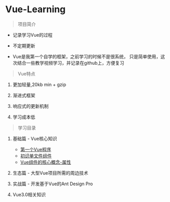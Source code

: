 # Vue-Learning

> 项目简介

* 记录学习Vue的过程

* 不定期更新

* Vue是我第一个自学的框架，之前学习的时候不是很系统，
    只是简单使用，这次结合一些教学视频学习，并记录在github上，方便复习
    
> Vue特点

1. 更加轻量,20kb min + gzip

2. 渐进式框架

3. 响应式的更新机制

4. 学习成本低 

> 学习目录

1. 基础篇 - Vue核心知识

    * [第一个Vue程序](./基础篇/01-第一个Vue程序/第一个Vue程序.md)
    * [初识单文件组件](./基础篇/02-初识单文件组件/初识单文件组件.md)
    * [Vue组件的核心概念-属性](./基础篇/03-Vue组件的核心概念-属性/Vue组件的核心概念-属性.md)

2. 生态篇 - 大型Vue项目所需的周边技术

3. 实战篇 - 开发基于Vue的Ant Design Pro

4. Vue3.0相关知识
    
       
